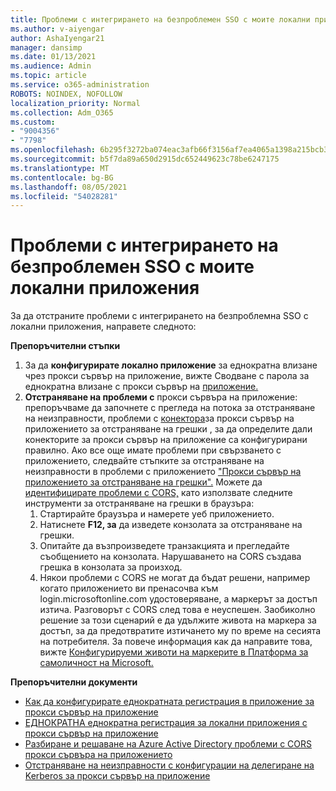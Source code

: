 ```yaml
---
title: Проблеми с интегрирането на безпроблемен SSO с моите локални приложения
ms.author: v-aiyengar
author: AshaIyengar21
manager: dansimp
ms.date: 01/13/2021
ms.audience: Admin
ms.topic: article
ms.service: o365-administration
ROBOTS: NOINDEX, NOFOLLOW
localization_priority: Normal
ms.collection: Adm_O365
ms.custom:
- "9004356"
- "7798"
ms.openlocfilehash: 6b295f3272ba074eac3afb66f3156af7ea4065a1398a215bcb3cde5da74b198a
ms.sourcegitcommit: b5f7da89a650d2915dc652449623c78be6247175
ms.translationtype: MT
ms.contentlocale: bg-BG
ms.lasthandoff: 08/05/2021
ms.locfileid: "54028281"
---
```

# <a name="issues-with-integrating-seamless-sso-with-my-on-premises-apps"></a>Проблеми с интегрирането на безпроблемен SSO с моите локални приложения

За да отстраните проблеми с интегрирането на безпроблемна SSO с локални приложения, направете следното:

**Препоръчителни стъпки**

1. За да **конфигурирате локално приложение** за еднократна влизане чрез прокси сървър на приложение, вижте Сводване с парола за еднократна влизане с прокси сървър на [приложение.](https://docs.microsoft.com/azure/active-directory/manage-apps/application-proxy-configure-single-sign-on-password-vaulting) 
1. **Отстраняване на проблеми с** прокси сървъра на приложение: препоръчваме да започнете с прегледа на потока за отстраняване на неизправности, проблеми с [конектора](https://docs.microsoft.com/azure/active-directory/manage-apps/application-proxy-debug-connectors)за прокси сървър на приложението за отстраняване на грешки , за да определите дали конекторите за прокси сървър на приложение са конфигурирани правилно. Ако все още имате проблеми при свързването с приложението, следвайте стъпките за отстраняване на неизправности в проблеми с приложението ["Прокси сървър на приложението за отстраняване на грешки".](https://docs.microsoft.com/azure/active-directory/manage-apps/application-proxy-debug-apps) Можете да [идентифицирате проблеми с CORS,](https://docs.microsoft.com/azure/active-directory/manage-apps/application-proxy-understand-cors-issues#understand-and-identify-cors-issues) като използвате следните инструменти за отстраняване на грешки в браузъра:
    1. Стартирайте браузъра и намерете уеб приложението.
    1. Натиснете **F12, за** да изведете конзолата за отстраняване на грешки.
    1. Опитайте да възпроизведете транзакцията и прегледайте съобщението на конзолата. Нарушаването на CORS създава грешка в конзолата за произход.
    1. Някои проблеми с CORS не могат да бъдат решени, например когато приложението ви пренасочва към login.microsoftonline.com удостоверяване, а маркерът за достъп изтича. Разговорът с CORS след това е неуспешен. Заобиколно решение за този сценарий е да удължите живота на маркера за достъп, за да предотвратите изтичането му по време на сесията на потребителя. За повече информация как да направите това, вижте [Конфигурируеми животи на маркерите в Платформа за самоличност на Microsoft.](https://docs.microsoft.com/azure/active-directory/develop/active-directory-configurable-token-lifetimes)

**Препоръчителни документи**

- [Как да конфигурирате еднократната регистрация в приложение за прокси сървър на приложение](https://docs.microsoft.com/azure/active-directory/manage-apps/application-proxy-config-sso-how-to)
- [ЕДНОКРАТНА еднократна регистрация за локални приложения с прокси сървър на приложение](https://docs.microsoft.com/azure/active-directory/manage-apps/application-proxy-configure-single-sign-on-on-premises-apps)
- [Разбиране и решаване на Azure Active Directory проблеми с CORS прокси сървъра на приложението](https://docs.microsoft.com/azure/active-directory/manage-apps/application-proxy-understand-cors-issues#solutions-for-application-proxy-cors-issues)
- [Отстраняване на неизправности с конфигурации на делегиране на Kerberos за прокси сървър на приложение](https://docs.microsoft.com/azure/active-directory/manage-apps/application-proxy-back-end-kerberos-constrained-delegation-how-to)
